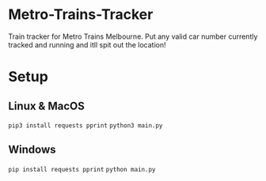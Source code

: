 # Metro-Trains-Tracker
Train tracker for Metro Trains Melbourne. Put any valid car number currently tracked and running and itll spit out the location!

# Setup
## Linux & MacOS
`pip3 install requests pprint`
  `python3 main.py`
## Windows
`pip install requests pprint`
  `python main.py`
